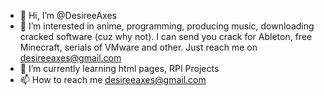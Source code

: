 - 👋 Hi, I’m @DesireeAxes
- 👀 I’m interested in anime, programming, producing music, downloading cracked software (cuz why not). I can send you crack for Ableton, free Minecraft, serials of VMware and
other. Just reach me on desireeaxes@gmail.com
- 🌱 I’m currently learning html pages, RPI Projects
- 📫 How to reach me desireeaxes@gmail.com 
<!---
DesireeAxes/DesireeAxes is a ✨ special ✨ repository because its `README.md` (this file) appears on your GitHub profile.
You can click the Preview link to take a look at your changes.
--->
